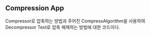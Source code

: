 ﻿## Compression App
Compressor로 압축하는 방법과 주어진 CompressAlgorithm을 사용하여 Decompressor Text로 압축 해제하는 방법에 대한 코드이다.
